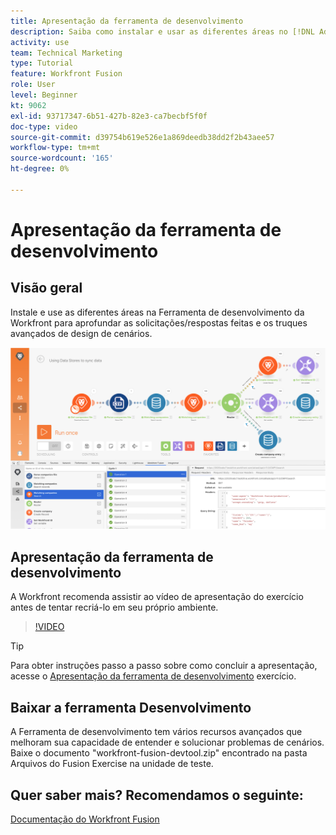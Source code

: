 ```yaml
---
title: Apresentação da ferramenta de desenvolvimento
description: Saiba como instalar e usar as diferentes áreas no [!DNL Adobe Workfront Fusion Dev Tool] para aprofundar os truques de design de cenário avançado.
activity: use
team: Technical Marketing
type: Tutorial
feature: Workfront Fusion
role: User
level: Beginner
kt: 9062
exl-id: 93717347-6b51-427b-82e3-ca7becbf5f0f
doc-type: video
source-git-commit: d39754b619e526e1a869deedb38dd2f2b43aee57
workflow-type: tm+mt
source-wordcount: '165'
ht-degree: 0%

---
```


# Apresentação da ferramenta de desenvolvimento

## Visão geral

Instale e use as diferentes áreas na Ferramenta de desenvolvimento da Workfront para aprofundar as solicitações/respostas feitas e os truques avançados de design de cenários.

![Uma imagem de um cenário do Fusion e da ferramenta dev](assets/troubleshooting-and-error-handling-1.png)

## Apresentação da ferramenta de desenvolvimento

A Workfront recomenda assistir ao vídeo de apresentação do exercício antes de tentar recriá-lo em seu próprio ambiente.

>[!VIDEO](https://video.tv.adobe.com/v/335303/?quality=12)

>[!TIP]
>
>Para obter instruções passo a passo sobre como concluir a apresentação, acesse o [Apresentação da ferramenta de desenvolvimento](https://experienceleague.adobe.com/docs/workfront-learn/tutorials-workfront/fusion/exercises/devtool.html?lang=en) exercício.


## Baixar a ferramenta Desenvolvimento

A Ferramenta de desenvolvimento tem vários recursos avançados que melhoram sua capacidade de entender e solucionar problemas de cenários. Baixe o documento &quot;workfront-fusion-devtool.zip&quot; encontrado na pasta Arquivos do Fusion Exercise na unidade de teste.



## Quer saber mais? Recomendamos o seguinte:

[Documentação do Workfront Fusion](https://experienceleague.adobe.com/docs/workfront/using/adobe-workfront-fusion/workfront-fusion-2.html?lang=en)
